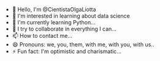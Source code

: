 - 👋 Hello, I'm @CientistaOlgaLiotta
- 👀 I'm interested in learning about data science
- 🌱 I'm currently learning Python...
- 💞️ I try to collaborate in everything I can...
- 📫 How to contact me...
- 😄 Pronouns: we, you, them, with me, with you, with us..
- ⚡ Fun fact: I'm optimistic and charismatic...

<!---
CientistaOlgaLiotta/CientistaOlgaLiotta is a ✨ special ✨ repository because its `README.md` (this file) appears in your GitHub profile.
You can click the Preview link to see your changes.
